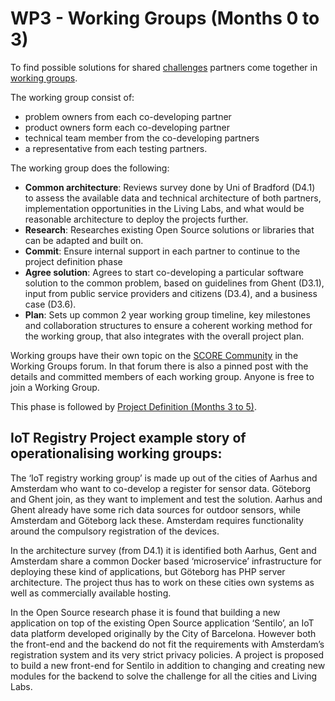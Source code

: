 # WP3 - Working Groups (Months 0 to 3)

To find possible solutions for shared [challenges](/glossary/challenge.md) partners come together in [working groups](/glossary/working-group.md).

The working group consist of:

* problem owners from each co-developing partner
* product owners form each co-developing partner
* technical team member from the co-developing partners
* a representative from each testing partners.

The working group does the following:

* **Common architecture**: Reviews survey done by Uni of Bradford (D4.1) to assess the available data and technical architecture of both partners, implementation opportunities in the Living Labs, and what would be reasonable architecture to deploy the projects further.
* **Research**: Researches existing Open Source solutions or libraries that can be adapted and built on.
* **Commit**: Ensure internal support in each partner to continue to the project definition phase
* **Agree solution**: Agrees to start co-developing a particular software solution to the common problem, based on guidelines from Ghent (D3.1), input from public service providers and citizens (D3.4), and a business case (D3.6).
* **Plan**: Sets up common 2 year working group timeline, key milestones and collaboration structures to ensure a coherent working method for the working group, that also integrates with the overall project plan.

Working groups have their own topic on the [SCORE Community](https://score.community/c/working-groups) in the Working Groups forum. In that forum there is also a pinned post with the details and committed members of each working group. Anyone is free to join a Working Group.

This phase is followed by [Project Definition (Months 3 to 5)](solution-definition.md).

## IoT Registry Project example story of operationalising working groups:

The ‘IoT registry working group’ is made up out of the cities of Aarhus and Amsterdam who want to co-develop a register for sensor data. Göteborg and Ghent join, as they want to implement and test the solution. Aarhus and Ghent already have some rich data sources for outdoor sensors, while Amsterdam and Göteborg lack these. Amsterdam requires functionality around the compulsory registration of the devices.

In the architecture survey (from D4.1) it is identified both Aarhus, Gent and Amsterdam share a common Docker based ‘microservice’ infrastructure for deploying these kind of applications, but Göteborg has PHP server architecture. The project thus has to work on these cities own systems as well as commercially available hosting. 

In the Open Source research phase it is found that building a new application on top of the existing Open Source application ‘Sentilo’, an IoT data platform developed originally by the City of Barcelona. However both the front-end and the backend do not fit the requirements with Amsterdam’s registration system and its very strict privacy policies. A project is proposed to build a new front-end for Sentilo in addition to changing and creating new modules for the backend to solve the challenge for all the cities and Living Labs.
